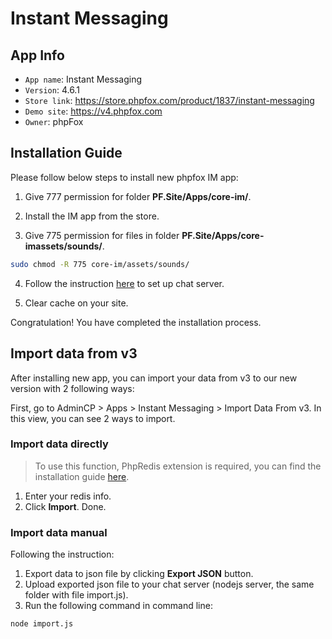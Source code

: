 # Instant Messaging

## App Info

- `App name`: Instant Messaging
- `Version`: 4.6.1
- `Store link`: https://store.phpfox.com/product/1837/instant-messaging
- `Demo site`: https://v4.phpfox.com
- `Owner`: phpFox

## Installation Guide

Please follow below steps to install new phpfox IM app:

1. Give 777 permission for folder **PF.Site/Apps/core-im/**.

2. Install the IM app from the store.

3. Give 775 permission for files in folder **PF.Site/Apps/core-imassets/sounds/**.

```bash
sudo chmod -R 775 core-im/assets/sounds/
```

4. Follow the instruction [here](https://docs.phpfox.com/display/FOX4MAN/Server+Setup+for+IM+Module) to set up chat server.

5. Clear cache on your site.

Congratulation! You have completed the installation process.

## Import data from v3
After installing new app, you
 can import your data from v3 to our new version with 2 following ways:

First, go to AdminCP > Apps > Instant Messaging > Import Data From v3. In this view, you can see 2 ways to import.

### Import data directly

> To use this function, PhpRedis extension is required, you can find the installation guide [here](https://github.com/phpredis/phpredis).

1. Enter your redis info.
2. Click **Import**. Done.

### Import data manual

Following the instruction:

1. Export data to json file by clicking **Export JSON** button.
2. Upload exported json file to your chat server (nodejs server, the same folder with file import.js).
3. Run the following command in command line:

```bash
node import.js
```